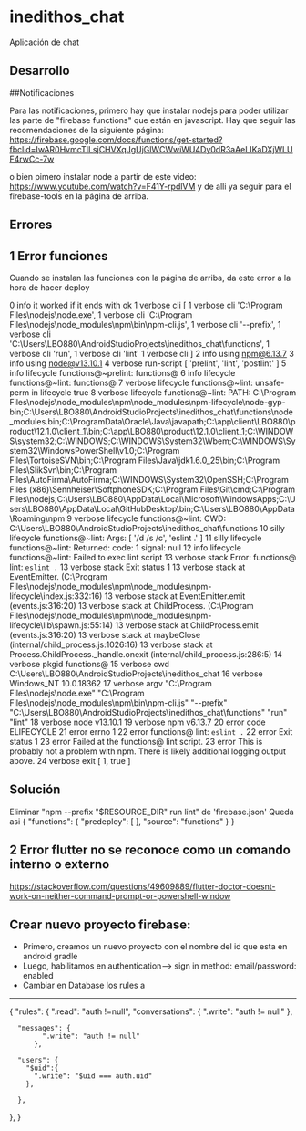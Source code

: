 # inedithos_chat

Aplicación de chat

## Desarrollo 
##Notificaciones 

Para las notificaciones, primero hay que instalar nodejs para poder utilizar las parte de "firebase functions" que están en javascript. 
Hay que seguir las recomendaciones de la siguiente página: 
https://firebase.google.com/docs/functions/get-started?fbclid=IwAR0HvmcTILsjCHVXqJgUjGlWCWwiWU4Dy0dR3aAeLIKaDXjWLUF4rwCc-7w

o bien pimero instalar node a partir de este video:
https://www.youtube.com/watch?v=F41Y-rpdlVM
y de alli ya seguir para el firebase-tools en la página de arriba.

## Errores 
## 1 Error funciones 
Cuando se instalan las funciones con la página de arriba, da este error a la hora de hacer deploy

0 info it worked if it ends with ok
1 verbose cli [
1 verbose cli   'C:\\Program Files\\nodejs\\node.exe',
1 verbose cli   'C:\\Program Files\\nodejs\\node_modules\\npm\\bin\\npm-cli.js',
1 verbose cli   '--prefix',
1 verbose cli   'C:\\Users\\LBO880\\AndroidStudioProjects\\inedithos_chat\\functions',
1 verbose cli   'run',
1 verbose cli   'lint'
1 verbose cli ]
2 info using npm@6.13.7
3 info using node@v13.10.1
4 verbose run-script [ 'prelint', 'lint', 'postlint' ]
5 info lifecycle functions@~prelint: functions@
6 info lifecycle functions@~lint: functions@
7 verbose lifecycle functions@~lint: unsafe-perm in lifecycle true
8 verbose lifecycle functions@~lint: PATH: C:\Program Files\nodejs\node_modules\npm\node_modules\npm-lifecycle\node-gyp-bin;C:\Users\LBO880\AndroidStudioProjects\inedithos_chat\functions\node_modules\.bin;C:\ProgramData\Oracle\Java\javapath;C:\app\client\LBO880\product\12.1.0\client_1\bin;C:\app\LBO880\product\12.1.0\client_1;C:\WINDOWS\system32;C:\WINDOWS;C:\WINDOWS\System32\Wbem;C:\WINDOWS\System32\WindowsPowerShell\v1.0\;C:\Program Files\TortoiseSVN\bin;C:\Program Files\Java\jdk1.6.0_25\bin;C:\Program Files\SlikSvn\bin\;C:\Program Files\AutoFirma\AutoFirma;C:\WINDOWS\System32\OpenSSH\;C:\Program Files (x86)\Sennheiser\SoftphoneSDK\;C:\Program Files\Git\cmd;C:\Program Files\nodejs\;C:\Users\LBO880\AppData\Local\Microsoft\WindowsApps;C:\Users\LBO880\AppData\Local\GitHubDesktop\bin;C:\Users\LBO880\AppData\Roaming\npm
9 verbose lifecycle functions@~lint: CWD: C:\Users\LBO880\AndroidStudioProjects\inedithos_chat\functions
10 silly lifecycle functions@~lint: Args: [ '/d /s /c', 'eslint .' ]
11 silly lifecycle functions@~lint: Returned: code: 1  signal: null
12 info lifecycle functions@~lint: Failed to exec lint script
13 verbose stack Error: functions@ lint: `eslint .`
13 verbose stack Exit status 1
13 verbose stack     at EventEmitter.<anonymous> (C:\Program Files\nodejs\node_modules\npm\node_modules\npm-lifecycle\index.js:332:16)
13 verbose stack     at EventEmitter.emit (events.js:316:20)
13 verbose stack     at ChildProcess.<anonymous> (C:\Program Files\nodejs\node_modules\npm\node_modules\npm-lifecycle\lib\spawn.js:55:14)
13 verbose stack     at ChildProcess.emit (events.js:316:20)
13 verbose stack     at maybeClose (internal/child_process.js:1026:16)
13 verbose stack     at Process.ChildProcess._handle.onexit (internal/child_process.js:286:5)
14 verbose pkgid functions@
15 verbose cwd C:\Users\LBO880\AndroidStudioProjects\inedithos_chat
16 verbose Windows_NT 10.0.18362
17 verbose argv "C:\\Program Files\\nodejs\\node.exe" "C:\\Program Files\\nodejs\\node_modules\\npm\\bin\\npm-cli.js" "--prefix" "C:\\Users\\LBO880\\AndroidStudioProjects\\inedithos_chat\\functions" "run" "lint"
18 verbose node v13.10.1
19 verbose npm  v6.13.7
20 error code ELIFECYCLE
21 error errno 1
22 error functions@ lint: `eslint .`
22 error Exit status 1
23 error Failed at the functions@ lint script.
23 error This is probably not a problem with npm. There is likely additional logging output above.
24 verbose exit [ 1, true ]

## Solución
Eliminar "npm --prefix \"$RESOURCE_DIR\" run lint" de 'firebase.json'
Queda asi
{
  "functions": {
    "predeploy": [
    ],
    "source": "functions"
  }
}


## 2 Error flutter no se reconoce como un comando interno o externo
https://stackoverflow.com/questions/49609889/flutter-doctor-doesnt-work-on-neither-command-prompt-or-powershell-window



## Crear nuevo proyecto firebase:
- Primero, creamos un nuevo proyecto con el nombre del id que esta en android gradle
- Luego, habilitamos en authentication--> sign in method: email/password: enabled
-  Cambiar en Database los rules a 
--------------------------------------------
{
  "rules": {
    ".read": "auth !=null",
      "conversations": {
            ".write": "auth != null"
          },
            
      "messages": {
            ".write": "auth != null"
          },
               
      "users": {
        "$uid":{
          ".write": "$uid === auth.uid"
        },
         
      },
  },
}

